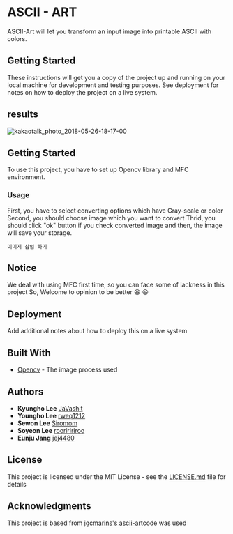 # ASCII - ART

ASCII-Art will let you transform an input image into printable ASCII with colors. 


## Getting Started

These instructions will get you a copy of the project up and running on your local machine for development and testing purposes. See deployment for notes on how to deploy the project on a live system.

## results

![kakaotalk_photo_2018-05-26-18-17-00](https://user-images.githubusercontent.com/37606473/40574679-471ea26e-6111-11e8-81bd-2efd579f8fa0.png)



## Getting Started
To use this project, you have to set up Opencv library and MFC environment.
### Usage
First, you have to select converting options which have Gray-scale or color 
Second, you should choose image which you want to convert
Thrid, you should click "ok" button if you check converted image and then, the image will save your storage.
```
이미지 삽입 하기
```
## Notice
We deal with using MFC first time, so you can face some of lackness in this project
So, Welcome to opinion to be better :laughing: :laughing:

## Deployment

Add additional notes about how to deploy this on a live system

## Built With
* [Opencv](https://opencv.org/releases.html) - The image process used

## Authors

* **Kyungho Lee** [JaVashit](https://github.com/JaVashit)
* **Youngho Lee** [rweq1212](https://github.com/rweq1212)
* **Sewon Lee** [Siromom](https://github.com/Siromom)
* **Soyeon Lee** [rooriririroo](https://github.com/rooriririroo)
* **Eunju Jang** [jej4480](https://github.com/jej4480)

## License

This project is licensed under the MIT License - see the [LICENSE.md](LICENSE.md) file for details

## Acknowledgments
This project is based from [jgcmarins's ascii-art](https://github.com/jgcmarins/ascii-art)code was used

